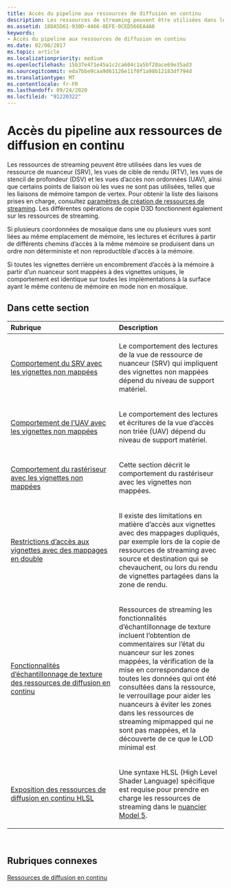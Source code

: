 ```yaml
---
title: Accès du pipeline aux ressources de diffusion en continu
description: Les ressources de streaming peuvent être utilisées dans les vues de ressource de nuanceur (SRV), les vues de cible de rendu (RTV), les vues de stencil de profondeur (DSV) et les vues d’accès non ordonnées (UAV), ainsi que certains points de liaison où les vues ne sont pas utilisées, telles que les liaisons de mémoire tampon de vertex.
ms.assetid: 18DA5D61-930D-4466-8EFE-0CED566EA4A6
keywords:
- Accès du pipeline aux ressources de diffusion en continu
ms.date: 02/08/2017
ms.topic: article
ms.localizationpriority: medium
ms.openlocfilehash: 15b37e471e45a1c2ca604c1a5bf28ace69e35ad3
ms.sourcegitcommit: eda7bbe9caa9d61126e11f0f1a98b12183df794d
ms.translationtype: MT
ms.contentlocale: fr-FR
ms.lasthandoff: 09/24/2020
ms.locfileid: "91220322"
---
```

# <a name="pipeline-access-to-streaming-resources"></a>Accès du pipeline aux ressources de diffusion en continu


Les ressources de streaming peuvent être utilisées dans les vues de ressource de nuanceur (SRV), les vues de cible de rendu (RTV), les vues de stencil de profondeur (DSV) et les vues d’accès non ordonnées (UAV), ainsi que certains points de liaison où les vues ne sont pas utilisées, telles que les liaisons de mémoire tampon de vertex. Pour obtenir la liste des liaisons prises en charge, consultez [paramètres de création de ressources de streaming](streaming-resource-creation-parameters.md). Les différentes opérations de copie D3D fonctionnent également sur les ressources de streaming.

Si plusieurs coordonnées de mosaïque dans une ou plusieurs vues sont liées au même emplacement de mémoire, les lectures et écritures à partir de différents chemins d’accès à la même mémoire se produisent dans un ordre non déterministe et non reproductible d’accès à la mémoire.

Si toutes les vignettes derrière un encombrement d’accès à la mémoire à partir d’un nuanceur sont mappées à des vignettes uniques, le comportement est identique sur toutes les implémentations à la surface ayant le même contenu de mémoire en mode non en mosaïque.

## <a name="span-idin-this-sectionspanin-this-section"></a><span id="in-this-section"></span>Dans cette section


<table>
<colgroup>
<col width="50%" />
<col width="50%" />
</colgroup>
<thead>
<tr class="header">
<th align="left">Rubrique</th>
<th align="left">Description</th>
</tr>
</thead>
<tbody>
<tr class="odd">
<td align="left"><p><a href="srv-behavior-with-non-mapped-tiles.md">Comportement du SRV avec les vignettes non mappées</a></p></td>
<td align="left"><p>Le comportement des lectures de la vue de ressource de nuanceur (SRV) qui impliquent des vignettes non mappées dépend du niveau de support matériel.</p></td>
</tr>
<tr class="even">
<td align="left"><p><a href="uav-behavior-with-non-mapped-tiles.md">Comportement de l’UAV avec les vignettes non mappées</a></p></td>
<td align="left"><p>Le comportement des lectures et écritures de la vue d’accès non triée (UAV) dépend du niveau de support matériel.</p></td>
</tr>
<tr class="odd">
<td align="left"><p><a href="rasterizer-behavior-with-non-mapped-tiles.md">Comportement du rastériseur avec les vignettes non mappées</a></p></td>
<td align="left"><p>Cette section décrit le comportement du rastériseur avec les vignettes non mappées.</p></td>
</tr>
<tr class="even">
<td align="left"><p><a href="tile-access-limitations-with-duplicate-mappings.md">Restrictions d’accès aux vignettes avec des mappages en double</a></p></td>
<td align="left"><p>Il existe des limitations en matière d’accès aux vignettes avec des mappages dupliqués, par exemple lors de la copie de ressources de streaming avec source et destination qui se chevauchent, ou lors du rendu de vignettes partagées dans la zone de rendu.</p></td>
</tr>
<tr class="odd">
<td align="left"><p><a href="streaming-resources-texture-sampling-features.md">Fonctionnalités d’échantillonnage de texture des ressources de diffusion en continu</a></p></td>
<td align="left"><p>Ressources de streaming les fonctionnalités d’échantillonnage de texture incluent l’obtention de commentaires sur l’état du nuanceur sur les zones mappées, la vérification de la mise en correspondance de toutes les données qui ont été consultées dans la ressource, le verrouillage pour aider les nuanceurs à éviter les zones dans les ressources de streaming mipmapped qui ne sont pas mappées, et la découverte de ce que le LOD minimal est</p></td>
</tr>
<tr class="even">
<td align="left"><p><a href="hlsl-streaming-resources-exposure.md">Exposition des ressources de diffusion en continu HLSL</a></p></td>
<td align="left"><p>Une syntaxe HLSL (High Level Shader Language) spécifique est requise pour prendre en charge les ressources de streaming dans le <a href="/windows/desktop/direct3dhlsl/d3d11-graphics-reference-sm5">nuancier Model 5</a>.</p></td>
</tr>
</tbody>
</table>

 

## <a name="span-idrelated-topicsspanrelated-topics"></a><span id="related-topics"></span>Rubriques connexes


[Ressources de diffusion en continu](streaming-resources.md)

 

 